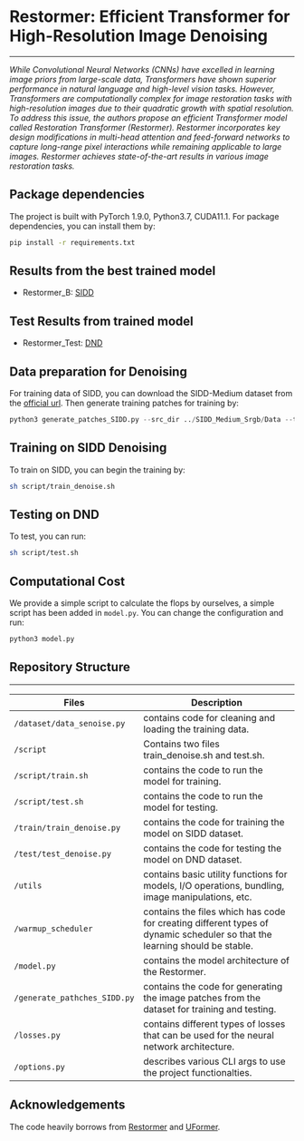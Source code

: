 # Restormer: Efficient Transformer for High-Resolution Image Denoising
---
*While Convolutional Neural Networks (CNNs) have excelled in learning image priors from large-scale data, Transformers have shown superior performance in natural language and high-level vision tasks. However, Transformers are computationally complex for image restoration tasks with high-resolution images due to their quadratic growth with spatial resolution. To address this issue, the authors propose an efficient Transformer model called Restoration Transformer (Restormer). Restormer incorporates key design modifications in multi-head attention and feed-forward networks to capture long-range pixel interactions while remaining applicable to large images. Restormer achieves state-of-the-art results in various image restoration tasks.*

## Package dependencies
The project is built with PyTorch 1.9.0, Python3.7, CUDA11.1. For package dependencies, you can install them by:
```bash
pip install -r requirements.txt
```

## Results from the best trained model
- Restormer_B: [SIDD](https://cloud.neuronsquare.com/s/6yEHYTRxDAmX2er)

## Test Results from trained model
- Restormer_Test: [DND](https://cloud.neuronsquare.com/s/xA9QbCMFTHxLrgg)


## Data preparation for Denoising 
For training data of SIDD, you can download the SIDD-Medium dataset from the [official url](https://www.eecs.yorku.ca/~kamel/sidd/dataset.php).
Then generate training patches for training by:
```python
python3 generate_patches_SIDD.py --src_dir ../SIDD_Medium_Srgb/Data --tar_dir ../datasets/denoising/sidd/train
```

## Training on SIDD Denoising
To train on SIDD, you can begin the training by:

```sh
sh script/train_denoise.sh
```

## Testing on DND
To test, you can run:

```sh
sh script/test.sh
```

## Computational Cost

We provide a simple script to calculate the flops by ourselves, a simple script has been added in `model.py`. You can change the configuration and run:

```python
python3 model.py
```


## Repository Structure
---

| Files | Description |
| ----------- | ----------- |
| `/dataset/data_senoise.py` | contains code for cleaning and loading the training data. |
| `/script` | Contains two files train_denoise.sh and test.sh. |
| `/script/train.sh` | contains the code to run the model for training. |
| `/script/test.sh` | contains the code to run the model for testing. |
| `/train/train_denoise.py` | contains the code for training the model on SIDD dataset.|
| `/test/test_denoise.py` | contains the code for testing the model on DND dataset. |
| `/utils` | contains basic utility functions for models, I/O operations, bundling, image manipulations, etc. |
| `/warmup_scheduler` | contains the files which has code for creating different types of dynamic scheduler so that the learning should be stable. |
| `/model.py` | contains the model architecture of the Restormer. |
| `/generate_pathches_SIDD.py` | contains the code for generating the image patches from the dataset for training and testing. |
| `/losses.py` | contains different types of losses that can be used for the neural network architecture. |
| `/options.py` | describes various CLI args to use the project functionalties. |
 

 ## Acknowledgements
 The code heavily borrows from [Restormer](https://github.com/swz30/Restormer) and [UFormer](https://github.com/ZhendongWang6/Uformer).
